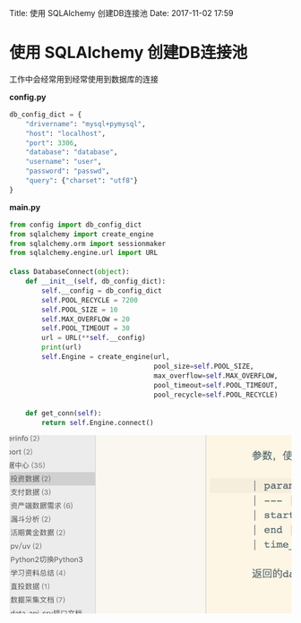 Title: 使用 SQLAlchemy 创建DB连接池
Date: 2017-11-02 17:59

# 使用 SQLAlchemy 创建DB连接池

工作中会经常用到经常使用到数据库的连接

**config.py**

```python
db_config_dict = {
    "drivername": "mysql+pymysql",
    "host": "localhost",
    "port": 3306,
    "database": "database",
    "username": "user",
    "password": "passwd",
    "query": {"charset": "utf8"}
}
```

**main.py**

```python
from config import db_config_dict
from sqlalchemy import create_engine
from sqlalchemy.orm import sessionmaker
from sqlalchemy.engine.url import URL

class DatabaseConnect(object):
    def __init__(self, db_config_dict):
        self.__config = db_config_dict
        self.POOL_RECYCLE = 7200
        self.POOL_SIZE = 10
        self.MAX_OVERFLOW = 20
        self.POOL_TIMEOUT = 30
        url = URL(**self.__config)
        print(url)
        self.Engine = create_engine(url,
                                    pool_size=self.POOL_SIZE,
                                    max_overflow=self.MAX_OVERFLOW,
                                    pool_timeout=self.POOL_TIMEOUT,
                                    pool_recycle=self.POOL_RECYCLE)

    def get_conn(self):
        return self.Engine.connect()
```


![](media/15103076488636.jpg)


